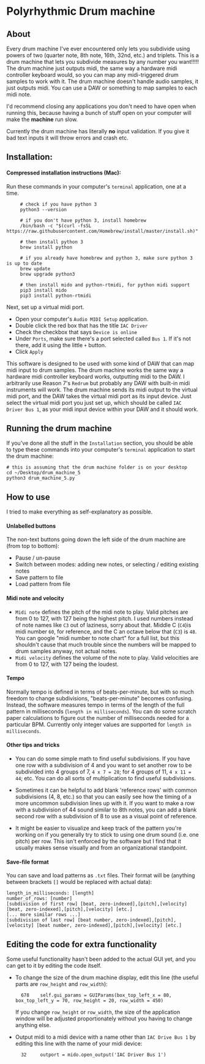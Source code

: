 # Polyrhythmic Drum machine

## About

Every drum machine I've ever encountered only lets you subdivide using powers of two (quarter note, 8th note, 16th, 32nd, etc.) and triplets. This is a drum machine that lets you subdivide measures by any number you want!!!!! The drum machine just outputs midi, the same way a hardware midi controller keyboard would, so you can map any midi-triggered drum samples to work with it. The drum machine doesn't handle audio samples, it just outputs midi. You can use a DAW or something to map samples to each midi note.

I'd recommend closing any applications you don't need to have open when running this, because having a bunch of stuff open on your computer will make the **machine** run slow.

Currently the drum machine has literally **no** input validation. If you give it bad text inputs it will throw errors and crash etc.

## Installation:

#### Compressed installation instructions (Mac):

Run these commands in your computer's `terminal` application, one at a time.

         # check if you have python 3
         python3 --version

         # if you don't have python 3, install homebrew
         /bin/bash -c "$(curl -fsSL https://raw.githubusercontent.com/Homebrew/install/master/install.sh)"

         # then install python 3
         brew install python

         # if you already have homebrew and python 3, make sure python 3 is up to date
         brew update
         brew upgrade python3

         # then install mido and python-rtmidi, for python midi support
         pip3 install mido
         pip3 install python-rtmidi

Next, set up a virtual midi port.
   - Open your computer's `Audio MIDI Setup` application.
   - Double click the red box that has the title `IAC Driver`
   - Check the checkbox that says `Device is online`
   - Under `Ports`, make sure there's a port selected called `Bus 1`. If it's not there, add it using the little `+` button.
   - Click `Apply`

This software is designed to be used with some kind of DAW that can map midi input to drum samples. The drum machine works the same way a hardware midi controller keyboard works, outputting midi to the DAW. I arbitrarily use Reason 7's `Redrum` but probably any DAW with built-in midi instruments will work. The drum machine sends its midi output to the virtual midi port, and the DAW takes the virtual midi port as its input device. Just select the virtual midi port you just set up, which should be called `IAC Driver Bus 1`, as your midi input device within your DAW and it should work.

## Running the drum machine

If you've done all the stuff in the `Installation` section, you should be able to type these commands into your computer's `terminal` application to start the drum machine:

    # this is assuming that the drum machine folder is on your desktop
    cd ~/Desktop/drum_machine_5
    python3 drum_machine_5.py

## How to use

I tried to make everything as self-explanatory as possible.

#### Unlabelled buttons

The non-text buttons going down the left side of the drum machine are (from top to bottom):
 - Pause / un-pause
 - Switch between modes: adding new notes, or selecting / editing existing notes
 - Save pattern to file
 - Load pattern from file

#### Midi note and velocity

 - `Midi note` defines the pitch of the midi note to play. Valid pitches are from 0 to 127, with 127 being the highest pitch. I used numbers instead of note names like `C3` out of laziness, sorry about that. Middle C (`C4`)is midi number `60`, for reference, and the C an octave below that (`C3`) is `48`. You can google "midi number to note chart" for a full list, but this shouldn't cause that much trouble since the numbers will be mapped to drum samples anyway, not actual notes.
 - `Midi velocity` defines the volume of the note to play. Valid velocities are from 0 to 127, with 127 being the loudest.

#### Tempo

Normally tempo is defined in terms of beats-per-minute, but with so much freedom to change subdivisions, "beats-per-minute" becomes confusing. Instead, the software measures tempo in terms of the length of the full pattern in milliseconds (`length in milliseconds`). You can do some scratch paper calculations to figure out the number of milliseconds needed for a particular BPM. Currently only integer values are supported for `length in milliseconds`.

#### Other tips and tricks

- You can do some simple math to find useful subdivisions. If you have one row with a subdivision of 4 and you want to set another row to be subdivided into 4 groups of 7, `4 x 7 = 28`; for 4 groups of 11, `4 x 11 = 44`; etc. You can do all sorts of multiplication to find useful subdivisions.

- Sometimes it can be helpful to add blank 'reference rows' with common subdivisions (4, 8, etc.) so that you can easily see how the timing of a more uncommon subdivision lines up with it. If you want to make a row with a subdivision of 44 sound similar to 8th notes, you can add a blank second row with a subdivision of 8 to use as a visual point of reference.

- It might be easier to visualize and keep track of the pattern you're working on if you generally try to stick to using one drum sound (i.e. one pitch) per row. This isn't enforced by the software but I find that it usually makes sense visually and from an organizational standpoint.

#### Save-file format

You can save and load patterns as `.txt` files. Their format will be (anything between brackets `[]` would be replaced with actual data):

    length_in_milliseconds: [length]
    number_of_rows: [number]
    [subdivision of first row] [beat, zero-indexed],[pitch],[velocity] [beat, zero-indexed],[pitch],[velocity] [etc.]
    [... more similar rows ...]
    [subdivision of last row] [beat number, zero-indexed],[pitch],[velocity] [beat number, zero-indexed],[pitch],[velocity] [etc.]

## Editing the code for extra functionality

Some useful functionality hasn't been added to the actual GUI yet, and you can get to it by editing the code itself.

- To change the size of the drum machine display, edit this line (the useful parts are `row_height` and `row_width`):

        678    self.gui_params = GUIParams(box_top_left_x = 80, box_top_left_y = 70, row_height = 20, row_width = 450)

  If you change `row_height` or `row_width`, the size of the application window will be adjusted proportionately without you having to change anything else.

- Output midi to a midi device with a name other than `IAC Drive Bus 1` by editing this line with the name of your midi device:

        32     outport = mido.open_output('IAC Driver Bus 1')

